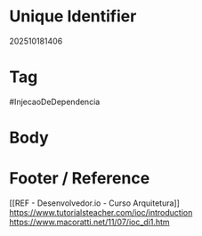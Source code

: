 # Unique Identifier
202510181406

# Tag
#InjecaoDeDependencia 

# Body



# Footer / Reference
[[REF - Desenvolvedor.io - Curso Arquitetura]]
https://www.tutorialsteacher.com/ioc/introduction
https://www.macoratti.net/11/07/ioc_di1.htm